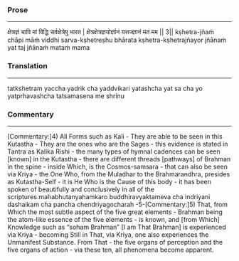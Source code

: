 ### Prose 
 --- 
क्षेत्रज्ञं चापि मां विद्धि सर्वक्षेत्रेषु भारत |
क्षेत्रक्षेत्रज्ञयोर्ज्ञानं यत्तज्ज्ञानं मतं मम || 3||
kṣhetra-jñaṁ chāpi māṁ viddhi sarva-kṣhetreṣhu bhārata
kṣhetra-kṣhetrajñayor jñānaṁ yat taj jñānaṁ mataṁ mama

### Translation 
 --- 
tatkshetram yaccha yadrik cha yaddvikari yatashcha yat sa cha yo yatprhavashcha tatsamasena me shrinu

### Commentary 
 --- 
[Commentary:]4) All Forms such as Kali - They are able to be seen in this Kutastha - They are the ones who are the Sages - this evidence is stated in Tantra as Kalika Rishi - the many types of hymnal cadences can be seen [known] in the Kutastha - there are different threads [pathways] of Brahman in the spine - inside Which, is the Cosmos-samsara - that can also be seen via Kriya - the One Who, from the Muladhar to the Brahmarandhra, presides as Kutastha-Self - it is He Who is the Cause of this body - it has been spoken of beautifully and conclusively in all of the scriptures.mahabhutanyahamkaro buddhiravyaktameva cha indriyani dashaikam cha pancha chendriyagocharah -5-[Commentary:]5) That, from Which the most subtle aspect of the five great elements - Brahman being the atom-like essence of the five elements - is known, and [from Which] Knowledge such as “soham Brahman” [I am That Brahman] is experienced via Kriya - becoming Still in That, via Kriya, one also experiences the Unmanifest Substance. From That - the five organs of perception and the five organs of action - via these ten, all phenomena become apparent.